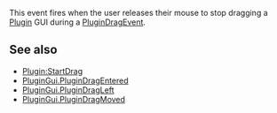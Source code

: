 This event fires when the user releases their mouse to stop dragging a [Plugin](https://developer.roblox.com/en-us/api-reference/class/Plugin) GUI during a [PluginDragEvent](https://developer.roblox.com/en-us/api-reference/class/PluginDragEvent).

See also
--------

*   [Plugin:StartDrag](https://developer.roblox.com/en-us/api-reference/function/Plugin/StartDrag)
*   [PluginGui.PluginDragEntered](https://developer.roblox.com/en-us/api-reference/event/PluginGui/PluginDragEntered)
*   [PluginGui.PluginDragLeft](https://developer.roblox.com/en-us/api-reference/event/PluginGui/PluginDragLeft)
*   [PluginGui.PluginDragMoved](https://developer.roblox.com/en-us/api-reference/event/PluginGui/PluginDragMoved)